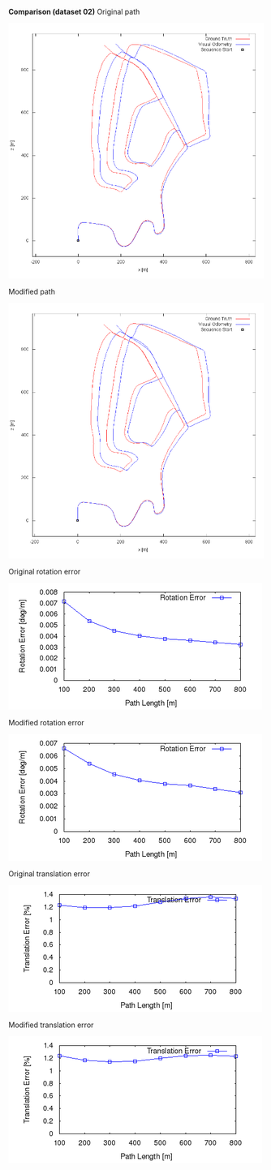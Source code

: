 
**Comparison (dataset 02)**
Original path 

![Original error](https://github.com/anthonypan08/568_final_project/blob/master/modified_jeremy/02/original/plot_path/02.png)


Modified path  

![Modified error](https://github.com/anthonypan08/568_final_project/blob/master/modified_jeremy/02/jeremy/plot_path/02.png)


Original rotation error 

![Original error](https://github.com/anthonypan08/568_final_project/blob/master/modified_jeremy/02/original/plot_error/avg_rl.png)


Modified rotation error 

![Modified error](https://github.com/anthonypan08/568_final_project/blob/master/modified_jeremy/02/jeremy/plot_error/avg_rl.png)

Original translation error 

![Original error](https://github.com/anthonypan08/568_final_project/blob/master/modified_jeremy/02/original/plot_error/avg_tl.png)


Modified translation error 

![Modified error](https://github.com/anthonypan08/568_final_project/blob/master/modified_jeremy/02/jeremy/plot_error/avg_tl.png)
